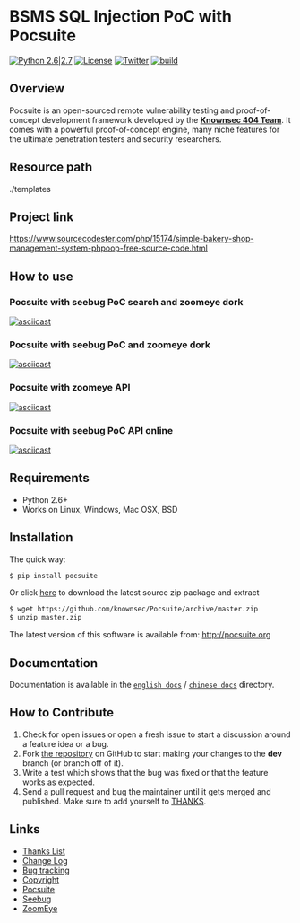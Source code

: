 
# BSMS SQL Injection PoC with Pocsuite

[![Python 2.6|2.7](https://img.shields.io/badge/python-2.6|2.7-yellow.svg)](https://www.python.org/) [![License](https://img.shields.io/badge/license-GPLv2-red.svg)](https://raw.githubusercontent.com/knownsec/Pocsuite/master/docs/COPYING) [![Twitter](https://img.shields.io/badge/twitter-@seebug-blue.svg)](https://twitter.com/seebug_team) [![build](https://api.travis-ci.org/knownsec/Pocsuite.svg)](https://travis-ci.org/knownsec/Pocsuite)



## Overview

Pocsuite is an open-sourced remote vulnerability testing and proof-of-concept development framework developed by the [**Knownsec 404 Team**](http://www.knownsec.com/). It comes with a powerful proof-of-concept engine, many niche features for the ultimate penetration testers and security researchers.

## Resource path
./templates

## Project link
https://www.sourcecodester.com/php/15174/simple-bakery-shop-management-system-phpoop-free-source-code.html

## How to use

### Pocsuite with seebug PoC search and zoomeye dork
[![asciicast](https://asciinema.org/a/133345.png)](https://asciinema.org/a/133345)

### Pocsuite with seebug PoC and zoomeye dork
[![asciicast](https://asciinema.org/a/133344.png)](https://asciinema.org/a/133344)

### Pocsuite with zoomeye API

[![asciicast](https://asciinema.org/a/133343.png)](https://asciinema.org/a/133343)

### Pocsuite with seebug PoC API online
[![asciicast](https://asciinema.org/a/133342.png)](https://asciinema.org/a/133342)

## Requirements

- Python 2.6+
- Works on Linux, Windows, Mac OSX, BSD

## Installation

The quick way:

``` bash
$ pip install pocsuite
```

Or click [here](https://github.com/knownsec/Pocsuite/archive/master.zip) to download the latest source zip package and extract

``` bash
$ wget https://github.com/knownsec/Pocsuite/archive/master.zip
$ unzip master.zip
```


The latest version of this software is available from: http://pocsuite.org

## Documentation

Documentation is available in the [```english docs```](./docs)  / [```chinese docs```](./docs/translations/) directory.
## How to Contribute

1. Check for open issues or open a fresh issue to start a discussion around a feature idea or a bug.
2. Fork [the repository](https://github.com/knownsec/Pocsuite) on GitHub to start making your changes to the **dev** branch (or branch off of it).
3. Write a test which shows that the bug was fixed or that the feature works as expected.
4. Send a pull request and bug the maintainer until it gets merged and published. Make sure to add yourself to [THANKS](./docs/THANKS.md).


## Links

* [Thanks List](./docs/THANKS.md)
* [Change Log](./docs/CHANGELOG.md)
* [Bug tracking](https://github.com/knownsec/Pocsuite/issues)
* [Copyright](./docs/COPYING)
* [Pocsuite](http://pocsuite.org)
* [Seebug](https://www.seebug.org)
* [ZoomEye](https://www.zoomeye.org)
